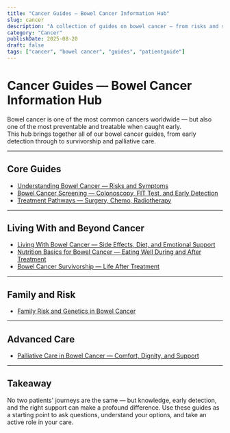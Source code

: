 ```yaml
---
title: "Cancer Guides — Bowel Cancer Information Hub"
slug: cancer
description: "A collection of guides on bowel cancer — from risks and symptoms to treatment, survivorship, and palliative care."
category: "Cancer"
publishDate: 2025-08-20
draft: false
tags: ["cancer", "bowel cancer", "guides", "patientguide"]
---
```


# Cancer Guides — Bowel Cancer Information Hub

Bowel cancer is one of the most common cancers worldwide — but also one of the most preventable and treatable when caught early.  
This hub brings together all of our bowel cancer guides, from early detection through to survivorship and palliative care.  

---

## Core Guides
- [Understanding Bowel Cancer — Risks and Symptoms](/guides/understanding-bowel-cancer)  
- [Bowel Cancer Screening — Colonoscopy, FIT Test, and Early Detection](/guides/bowel-cancer-screening)  
- [Treatment Pathways — Surgery, Chemo, Radiotherapy](/guides/bowel-cancer-treatment)  

---

## Living With and Beyond Cancer
- [Living With Bowel Cancer — Side Effects, Diet, and Emotional Support](/guides/living-with-bowel-cancer)  
- [Nutrition Basics for Bowel Cancer — Eating Well During and After Treatment](/guides/bowel-cancer-nutrition)  
- [Bowel Cancer Survivorship — Life After Treatment](/guides/bowel-cancer-survivorship)  

---

## Family and Risk
- [Family Risk and Genetics in Bowel Cancer](/guides/bowel-cancer-genetics)  

---

## Advanced Care
- [Palliative Care in Bowel Cancer — Comfort, Dignity, and Support](/guides/bowel-cancer-palliative-care)  

---

## Takeaway
No two patients' journeys are the same — but knowledge, early detection, and the right support can make a profound difference. Use these guides as a starting point to ask questions, understand your options, and take an active role in your care.
